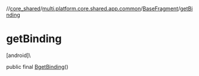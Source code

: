 //[core_shared](../../../index.md)/[multi.platform.core.shared.app.common](../index.md)/[BaseFragment](index.md)/[getBinding](get-binding.md)

# getBinding

[android]\

public final [B](index.md)[getBinding](get-binding.md)()

